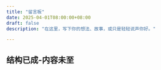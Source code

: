 ```yaml
---
title: "留言板"
date: 2025-04-01T08:00:00+08:00
draft: false
description: "在这里，写下你的想法、故事，或只是轻轻说声你好。"

---
```


## 结构已成-内容未至


